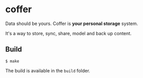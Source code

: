 # coffer

Data should be yours. Coffer is **your personal storage** system.

It's a way to store, sync, share, model and back up content.

## Build

    $ make

The build is available in the `build` folder.
